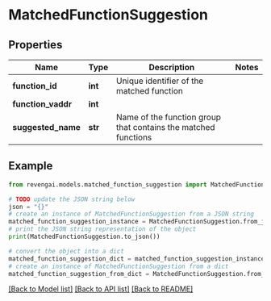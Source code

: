 # MatchedFunctionSuggestion


## Properties

Name | Type | Description | Notes
------------ | ------------- | ------------- | -------------
**function_id** | **int** | Unique identifier of the matched function | 
**function_vaddr** | **int** |  | 
**suggested_name** | **str** | Name of the function group that contains the matched functions | 

## Example

```python
from revengai.models.matched_function_suggestion import MatchedFunctionSuggestion

# TODO update the JSON string below
json = "{}"
# create an instance of MatchedFunctionSuggestion from a JSON string
matched_function_suggestion_instance = MatchedFunctionSuggestion.from_json(json)
# print the JSON string representation of the object
print(MatchedFunctionSuggestion.to_json())

# convert the object into a dict
matched_function_suggestion_dict = matched_function_suggestion_instance.to_dict()
# create an instance of MatchedFunctionSuggestion from a dict
matched_function_suggestion_from_dict = MatchedFunctionSuggestion.from_dict(matched_function_suggestion_dict)
```
[[Back to Model list]](../README.md#documentation-for-models) [[Back to API list]](../README.md#documentation-for-api-endpoints) [[Back to README]](../README.md)


